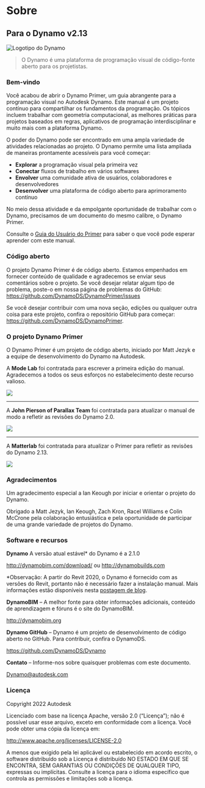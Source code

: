 # Sobre

## Para o Dynamo v2.13

![Logotipo do Dynamo](images/dynamo\_logo\_dark-trim.jpg)

> O Dynamo é uma plataforma de programação visual de código-fonte aberto para os projetistas.

### Bem-vindo

Você acabou de abrir o Dynamo Primer, um guia abrangente para a programação visual no Autodesk Dynamo. Este manual é um projeto contínuo para compartilhar os fundamentos da programação. Os tópicos incluem trabalhar com geometria computacional, as melhores práticas para projetos baseados em regras, aplicativos de programação interdisciplinar e muito mais com a plataforma Dynamo.

O poder do Dynamo pode ser encontrado em uma ampla variedade de atividades relacionadas ao projeto. O Dynamo permite uma lista ampliada de maneiras prontamente acessíveis para você começar:

* **Explorar** a programação visual pela primeira vez
* **Conectar** fluxos de trabalho em vários softwares
* **Envolver** uma comunidade ativa de usuários, colaboradores e desenvolvedores
* **Desenvolver** uma plataforma de código aberto para aprimoramento contínuo

No meio dessa atividade e da empolgante oportunidade de trabalhar com o Dynamo, precisamos de um documento do mesmo calibre, o Dynamo Primer.

Consulte o [Guia do Usuário do Primer](1\_introduction/2-primer-user-guide-dynamo-community-and-platform.md) para saber o que você pode esperar aprender com este manual.

### Código aberto

O projeto Dynamo Primer é de código aberto. Estamos empenhados em fornecer conteúdo de qualidade e agradecemos se enviar seus comentários sobre o projeto. Se você desejar relatar algum tipo de problema, poste-o em nossa página de problemas do GitHub: https://github.com/DynamoDS/DynamoPrimer/issues

Se você desejar contribuir com uma nova seção, edições ou qualquer outra coisa para este projeto, confira o repositório GitHub para começar: https://github.com/DynamoDS/DynamoPrimer.

### O projeto Dynamo Primer

O Dynamo Primer é um projeto de código aberto, iniciado por Matt Jezyk e a equipe de desenvolvimento do Dynamo na Autodesk.

A **Mode Lab** foi contratada para escrever a primeira edição do manual. Agradecemos a todos os seus esforços no estabelecimento deste recurso valioso.

![](images/MODELAB\_Logo.png)

***

A **John Pierson of Parallax Team** foi contratada para atualizar o manual de modo a refletir as revisões do Dynamo 2.0.

![](images/PRLX\_Logo.jpg)

***

A **Matterlab** foi contratada para atualizar o Primer para refletir as revisões do Dynamo 2.13.

![](<images/matterlab\_final-07.jpg>)

### Agradecimentos

Um agradecimento especial a Ian Keough por iniciar e orientar o projeto do Dynamo.

Obrigado a Matt Jezyk, Ian Keough, Zach Kron, Racel Williams e Colin McCrone pela colaboração entusiástica e pela oportunidade de participar de uma grande variedade de projetos do Dynamo.

### Software e recursos

**Dynamo** A versão atual estável\* do Dynamo é a 2.1.0

http://dynamobim.com/download/ ou http://dynamobuilds.com

\*Observação: A partir do Revit 2020, o Dynamo é fornecido com as versões do Revit, portanto não é necessário fazer a instalação manual. Mais informações estão disponíveis nesta [postagem de blog](https://dynamobim.org/dynamo-core-2-1-release/).

**DynamoBIM** – A melhor fonte para obter informações adicionais, conteúdo de aprendizagem e fóruns é o site do DynamoBIM.

http://dynamobim.org

**Dynamo GitHub** – Dynamo é um projeto de desenvolvimento de código aberto no GitHub. Para contribuir, confira o DynamoDS.

https://github.com/DynamoDS/Dynamo

**Contato** – Informe-nos sobre quaisquer problemas com este documento.

Dynamo@autodesk.com

### Licença

Copyright 2022 Autodesk

Licenciado com base na licença Apache, versão 2.0 (“Licença”); não é possível usar esse arquivo, exceto em conformidade com a licença. Você pode obter uma cópia da licença em:

http://www.apache.org/licenses/LICENSE-2.0

A menos que exigido pela lei aplicável ou estabelecido em acordo escrito, o software distribuído sob a Licença é distribuído NO ESTADO EM QUE SE ENCONTRA, SEM GARANTIAS OU CONDIÇÕES DE QUALQUER TIPO, expressas ou implícitas. Consulte a licença para o idioma específico que controla as permissões e limitações sob a licença.

